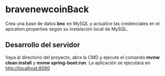 # bravenewcoinBack

Crea una base de datos **bnc** en MySQL y actualice las credenciales
en el apication.properties según su instalación local de MySQL.

## Desarrollo del servidor

Vaya al directorio del proyecto, abra la CMD y ejecute el comando
**mvnw clean install** y **mvnw spring-boot:run**.
La aplicación se ejecutará en [http://localhost:8080](http://localhost:8080)

